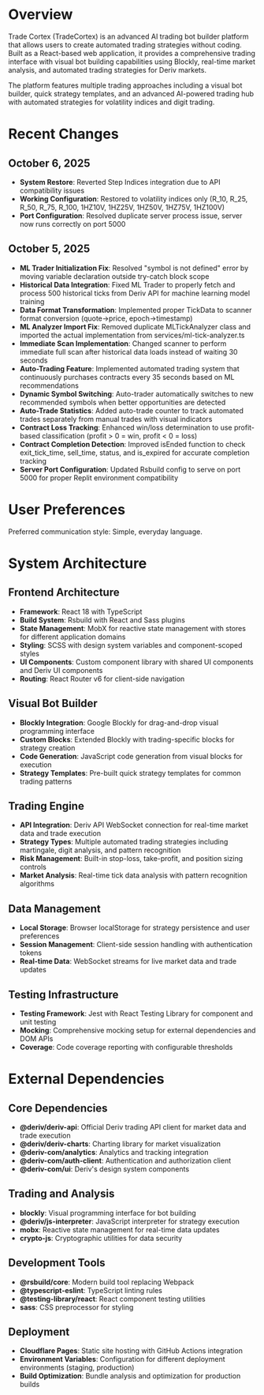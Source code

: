 # Overview

Trade Cortex (TradeCortex) is an advanced AI trading bot builder platform that allows users to create automated trading strategies without coding. Built as a React-based web application, it provides a comprehensive trading interface with visual bot building capabilities using Blockly, real-time market analysis, and automated trading strategies for Deriv markets.

The platform features multiple trading approaches including a visual bot builder, quick strategy templates, and an advanced AI-powered trading hub with automated strategies for volatility indices and digit trading.

# Recent Changes

## October 6, 2025
- **System Restore**: Reverted Step Indices integration due to API compatibility issues
- **Working Configuration**: Restored to volatility indices only (R_10, R_25, R_50, R_75, R_100, 1HZ10V, 1HZ25V, 1HZ50V, 1HZ75V, 1HZ100V)
- **Port Configuration**: Resolved duplicate server process issue, server now runs correctly on port 5000

## October 5, 2025
- **ML Trader Initialization Fix**: Resolved "symbol is not defined" error by moving variable declaration outside try-catch block scope
- **Historical Data Integration**: Fixed ML Trader to properly fetch and process 500 historical ticks from Deriv API for machine learning model training
- **Data Format Transformation**: Implemented proper TickData to scanner format conversion (quote→price, epoch→timestamp)
- **ML Analyzer Import Fix**: Removed duplicate MLTickAnalyzer class and imported the actual implementation from services/ml-tick-analyzer.ts
- **Immediate Scan Implementation**: Changed scanner to perform immediate full scan after historical data loads instead of waiting 30 seconds
- **Auto-Trading Feature**: Implemented automated trading system that continuously purchases contracts every 35 seconds based on ML recommendations
- **Dynamic Symbol Switching**: Auto-trader automatically switches to new recommended symbols when better opportunities are detected
- **Auto-Trade Statistics**: Added auto-trade counter to track automated trades separately from manual trades with visual indicators
- **Contract Loss Tracking**: Enhanced win/loss determination to use profit-based classification (profit > 0 = win, profit < 0 = loss)
- **Contract Completion Detection**: Improved isEnded function to check exit_tick_time, sell_time, status, and is_expired for accurate completion tracking
- **Server Port Configuration**: Updated Rsbuild config to serve on port 5000 for proper Replit environment compatibility

# User Preferences

Preferred communication style: Simple, everyday language.

# System Architecture

## Frontend Architecture
- **Framework**: React 18 with TypeScript
- **Build System**: Rsbuild with React and Sass plugins
- **State Management**: MobX for reactive state management with stores for different application domains
- **Styling**: SCSS with design system variables and component-scoped styles
- **UI Components**: Custom component library with shared UI components and Deriv UI components
- **Routing**: React Router v6 for client-side navigation

## Visual Bot Builder
- **Blockly Integration**: Google Blockly for drag-and-drop visual programming interface
- **Custom Blocks**: Extended Blockly with trading-specific blocks for strategy creation
- **Code Generation**: JavaScript code generation from visual blocks for execution
- **Strategy Templates**: Pre-built quick strategy templates for common trading patterns

## Trading Engine
- **API Integration**: Deriv API WebSocket connection for real-time market data and trade execution
- **Strategy Types**: Multiple automated trading strategies including martingale, digit analysis, and pattern recognition
- **Risk Management**: Built-in stop-loss, take-profit, and position sizing controls
- **Market Analysis**: Real-time tick data analysis with pattern recognition algorithms

## Data Management
- **Local Storage**: Browser localStorage for strategy persistence and user preferences
- **Session Management**: Client-side session handling with authentication tokens
- **Real-time Data**: WebSocket streams for live market data and trade updates

## Testing Infrastructure
- **Testing Framework**: Jest with React Testing Library for component and unit testing
- **Mocking**: Comprehensive mocking setup for external dependencies and DOM APIs
- **Coverage**: Code coverage reporting with configurable thresholds

# External Dependencies

## Core Dependencies
- **@deriv/deriv-api**: Official Deriv trading API client for market data and trade execution
- **@deriv/deriv-charts**: Charting library for market visualization
- **@deriv-com/analytics**: Analytics and tracking integration
- **@deriv-com/auth-client**: Authentication and authorization client
- **@deriv-com/ui**: Deriv's design system components

## Trading and Analysis
- **blockly**: Visual programming interface for bot building
- **@deriv/js-interpreter**: JavaScript interpreter for strategy execution
- **mobx**: Reactive state management for real-time data updates
- **crypto-js**: Cryptographic utilities for data security

## Development Tools
- **@rsbuild/core**: Modern build tool replacing Webpack
- **@typescript-eslint**: TypeScript linting rules
- **@testing-library/react**: React component testing utilities
- **sass**: CSS preprocessor for styling

## Deployment
- **Cloudflare Pages**: Static site hosting with GitHub Actions integration
- **Environment Variables**: Configuration for different deployment environments (staging, production)
- **Build Optimization**: Bundle analysis and optimization for production builds